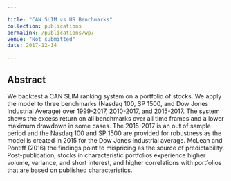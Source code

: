 ```yaml
---

title: "CAN SLIM vs US Benchmarks"
collection: publications
permalink: /publications/wp7
venue: "Not submitted"
date: 2017-12-14

---
```



## Abstract
We backtest a CAN SLIM ranking system on a portfolio of stocks. We apply the model to three benchmarks (Nasdaq 100, SP 1500, and Dow Jones Industrial Average) over 1999-2017, 2010-2017, and 2015-2017. The system shows the excess return on all benchmarks over all time frames and a lower maximum drawdown in some cases. The 2015-2017 is an out of sample period and the Nasdaq 100 and SP 1500 are provided for robustness as the model is created in 2015 for the Dow Jones Industrial average. McLean and Pontiff (2016) the findings point to mispricing as the source of predictability. Post-publication, stocks in characteristic portfolios experience higher volume, variance, and short interest, and higher correlations with portfolios that are based on published characteristics.
